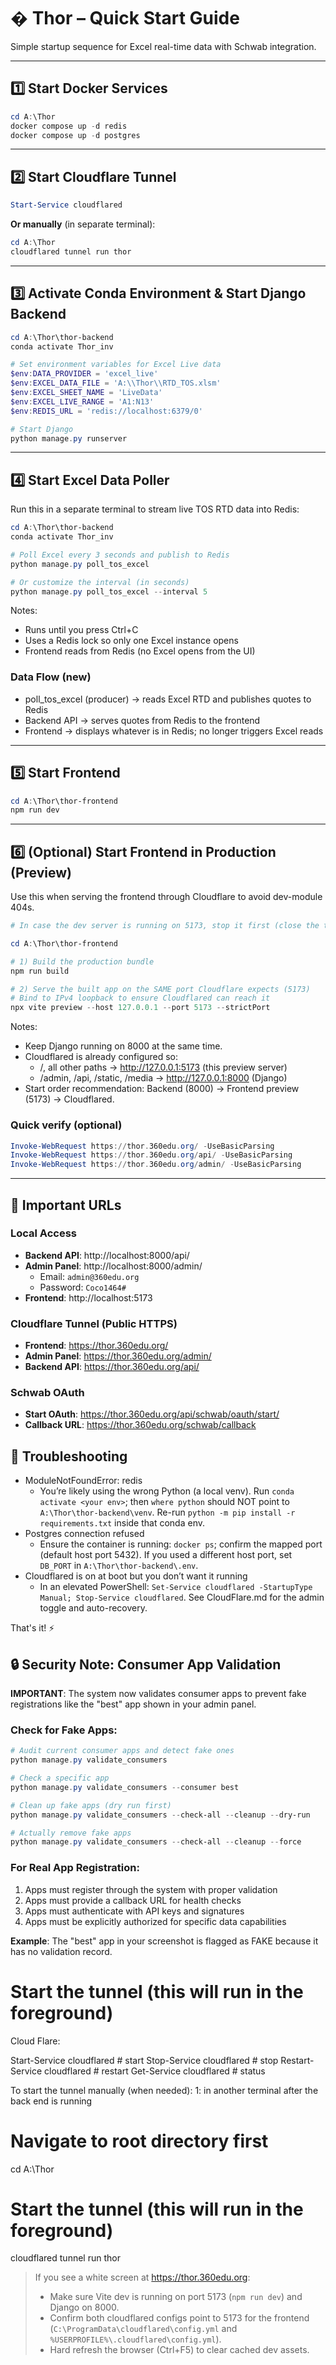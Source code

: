 # � Thor – Quick Start Guide

Simple startup sequence for Excel real-time data with Schwab integration.

---

## 1️⃣ Start Docker Services

```powershell
cd A:\Thor
docker compose up -d redis
docker compose up -d postgres
```

---

## 2️⃣ Start Cloudflare Tunnel

```powershell
Start-Service cloudflared
```

**Or manually** (in separate terminal):
```powershell
cd A:\Thor
cloudflared tunnel run thor
```

---

## 3️⃣ Activate Conda Environment & Start Django Backend

```powershell
cd A:\Thor\thor-backend
conda activate Thor_inv

# Set environment variables for Excel Live data
$env:DATA_PROVIDER = 'excel_live'
$env:EXCEL_DATA_FILE = 'A:\\Thor\\RTD_TOS.xlsm'
$env:EXCEL_SHEET_NAME = 'LiveData'
$env:EXCEL_LIVE_RANGE = 'A1:N13'
$env:REDIS_URL = 'redis://localhost:6379/0'

# Start Django
python manage.py runserver
```

---

## 4️⃣ Start Excel Data Poller

Run this in a separate terminal to stream live TOS RTD data into Redis:

```powershell
cd A:\Thor\thor-backend
conda activate Thor_inv

# Poll Excel every 3 seconds and publish to Redis
python manage.py poll_tos_excel

# Or customize the interval (in seconds)
python manage.py poll_tos_excel --interval 5
```

Notes:
- Runs until you press Ctrl+C
- Uses a Redis lock so only one Excel instance opens
- Frontend reads from Redis (no Excel opens from the UI)

### Data Flow (new)
- poll_tos_excel (producer) → reads Excel RTD and publishes quotes to Redis
- Backend API → serves quotes from Redis to the frontend
- Frontend → displays whatever is in Redis; no longer triggers Excel reads

---

## 5️⃣ Start Frontend

```powershell
cd A:\Thor\thor-frontend
npm run dev
```

---

## 6️⃣ (Optional) Start Frontend in Production (Preview)

Use this when serving the frontend through Cloudflare to avoid dev-module 404s.

```powershell
# In case the dev server is running on 5173, stop it first (close the terminal)

cd A:\Thor\thor-frontend

# 1) Build the production bundle
npm run build

# 2) Serve the built app on the SAME port Cloudflare expects (5173)
# Bind to IPv4 loopback to ensure Cloudflared can reach it
npx vite preview --host 127.0.0.1 --port 5173 --strictPort
```

Notes:
- Keep Django running on 8000 at the same time.
- Cloudflared is already configured so:
  - /, all other paths → http://127.0.0.1:5173 (this preview server)
  - /admin, /api, /static, /media → http://127.0.0.1:8000 (Django)
- Start order recommendation: Backend (8000) → Frontend preview (5173) → Cloudflared.

### Quick verify (optional)

```powershell
Invoke-WebRequest https://thor.360edu.org/ -UseBasicParsing
Invoke-WebRequest https://thor.360edu.org/api/ -UseBasicParsing
Invoke-WebRequest https://thor.360edu.org/admin/ -UseBasicParsing
```

---

## 📌 Important URLs

### Local Access
- **Backend API**: http://localhost:8000/api/
- **Admin Panel**: http://localhost:8000/admin/
  - Email: `admin@360edu.org`
  - Password: `Coco1464#`
- **Frontend**: http://localhost:5173

### Cloudflare Tunnel (Public HTTPS)
- **Frontend**: https://thor.360edu.org/
- **Admin Panel**: https://thor.360edu.org/admin/
- **Backend API**: https://thor.360edu.org/api/

### Schwab OAuth
- **Start OAuth**: https://thor.360edu.org/api/schwab/oauth/start/
- **Callback URL**: https://thor.360edu.org/schwab/callback


## 🔧 Troubleshooting
- ModuleNotFoundError: redis
  - You’re likely using the wrong Python (a local venv). Run `conda activate <your env>`; then `where python` should NOT point to `A:\Thor\thor-backend\venv`. Re-run `python -m pip install -r requirements.txt` inside that conda env.
- Postgres connection refused
  - Ensure the container is running: `docker ps`; confirm the mapped port (default host port 5432). If you used a different host port, set `DB_PORT` in `A:\Thor\thor-backend\.env`.
- Cloudflared is on at boot but you don’t want it running
  - In an elevated PowerShell: `Set-Service cloudflared -StartupType Manual; Stop-Service cloudflared`. See CloudFlare.md for the admin toggle and auto-recovery.

That's it! ⚡

## 🔒 Security Note: Consumer App Validation

**IMPORTANT**: The system now validates consumer apps to prevent fake registrations like the "best" app shown in your admin panel.

### Check for Fake Apps:
```powershell
# Audit current consumer apps and detect fake ones
python manage.py validate_consumers

# Check a specific app
python manage.py validate_consumers --consumer best

# Clean up fake apps (dry run first)
python manage.py validate_consumers --check-all --cleanup --dry-run

# Actually remove fake apps
python manage.py validate_consumers --check-all --cleanup --force
```

### For Real App Registration:
1. Apps must register through the system with proper validation
2. Apps must provide a callback URL for health checks
3. Apps must authenticate with API keys and signatures
4. Apps must be explicitly authorized for specific data capabilities

**Example**: The "best" app in your screenshot is flagged as FAKE because it has no validation record.

# Start the tunnel (this will run in the foreground)
Cloud Flare:

Start-Service cloudflared       # start
Stop-Service cloudflared        # stop
Restart-Service cloudflared     # restart
Get-Service cloudflared         # status

To start the tunnel manually (when needed):
1: in another terminal after the back end is running

# Navigate to root directory first
cd A:\Thor

# Start the tunnel (this will run in the foreground)
cloudflared tunnel run thor

> If you see a white screen at https://thor.360edu.org:
> - Make sure Vite dev is running on port 5173 (`npm run dev`) and Django on 8000.
> - Confirm both cloudflared configs point to 5173 for the frontend (`C:\ProgramData\cloudflared\config.yml` and `%USERPROFILE%\.cloudflared\config.yml`).
> - Hard refresh the browser (Ctrl+F5) to clear cached dev assets.